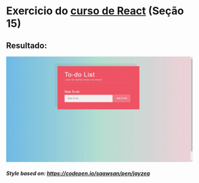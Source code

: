 # Exercicio do [curso de React](https://www.udemy.com/course/modern-react-bootcamp) (Seção 15)

## Resultado:

![To-do List](https://github.com/matheusfilipebb/to-do-list/blob/master/public/todo.gif?raw=true)

##### Style based on: https://codepen.io/saawsan/pen/jayzeq
